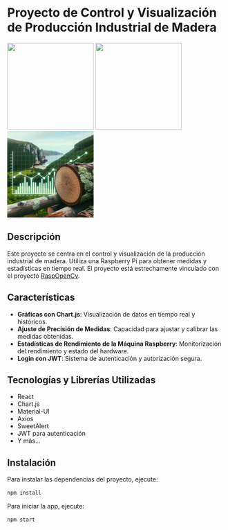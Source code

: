 # Proyecto de Control y Visualización de Producción Industrial de Madera

<div>
<img src="https://upload.wikimedia.org/wikipedia/commons/thumb/4/47/React.svg/768px-React.svg.png" width="200" height="200"/>
<img src="https://www.chartjs.org/img/chartjs-logo.svg" width="200" height="200"/>
<img src="https://github.com/Martypose/React_MadEst/blob/master/public/favicon.png" width="200" height="200"/>
</div>

## Descripción

Este proyecto se centra en el control y visualización de la producción industrial de madera. Utiliza una Raspberry Pi para obtener medidas y estadísticas en tiempo real. El proyecto está estrechamente vinculado con el proyecto [RaspOpenCv](https://github.com/Martypose/RaspOpenCv).

## Características

- **Gráficas con Chart.js**: Visualización de datos en tiempo real y históricos.
- **Ajuste de Precisión de Medidas**: Capacidad para ajustar y calibrar las medidas obtenidas.
- **Estadísticas de Rendimiento de la Máquina Raspberry**: Monitorización del rendimiento y estado del hardware.
- **Login con JWT**: Sistema de autenticación y autorización segura.

## Tecnologías y Librerías Utilizadas

- React
- Chart.js
- Material-UI
- Axios
- SweetAlert
- JWT para autenticación
- Y más...

## Instalación

Para instalar las dependencias del proyecto, ejecute:

```bash
npm install
```

Para iniciar la app, ejecute:

```bash
npm start
```

